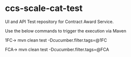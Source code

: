 # ccs-scale-cat-test
UI and API Test repository for Contract Award Service.

Use the below commands to trigger the execution via Maven

1FC-> mvn clean test -Dcucumber.filter.tags=@1FC

FCA-> mvn clean test -Dcucumber.filter.tags=@FCA
